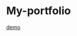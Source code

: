 
# My-portfolio
<a href = "https://66831f30a469baa4f4ab61e4--flourishing-sopapillas-357885.netlify.app/ "  > demo</a>
